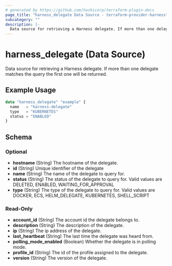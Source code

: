 ```yaml
---
# generated by https://github.com/hashicorp/terraform-plugin-docs
page_title: "harness_delegate Data Source - terraform-provider-harness"
subcategory: ""
description: |-
  Data source for retrieving a Harness delegate. If more than one delegate matches the query the first one will be returned.
---
```


# harness_delegate (Data Source)

Data source for retrieving a Harness delegate. If more than one delegate matches the query the first one will be returned.

## Example Usage

```terraform
data "harness_delegate" "example" {
  name   = "harness-delegate"
  type   = "KUBERNETES"
  status = "ENABLED"
}
```

<!-- schema generated by tfplugindocs -->
## Schema

### Optional

- **hostname** (String) The hostname of the delegate.
- **id** (String) Unique identifier of the delegate
- **name** (String) The name of the delegate to query for.
- **status** (String) The status of the delegate to query for. Valid values are DELETED, ENABLED, WAITING_FOR_APPROVAL
- **type** (String) The type of the delegate to query for. Valid values are DOCKER, ECS, HELM_DELEGATE, KUBERNETES, SHELL_SCRIPT

### Read-Only

- **account_id** (String) The account id the delegate belongs to.
- **description** (String) The description of the delegate.
- **ip** (String) The ip address of the delegate.
- **last_heartbeat** (String) The last time the delegate was heard from.
- **polling_mode_enabled** (Boolean) Whether the delegate is in polling mode.
- **profile_id** (String) The id of the profile assigned to the delegate.
- **version** (String) The version of the delegate.


